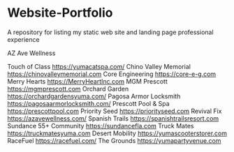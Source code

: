 # Website-Portfolio
A repository for listing my static web site and landing page professional experience


<a target="https://azavewellness.com/">AZ Ave Wellness</a>

Touch of Class	https://yumacatspa.com/
Chino Valley Memorial	https://chinovalleymemorial.com
Core Engineering	https://core-e-g.com
Merry Hearts	https://MerryHeartInc.com
MGM Prescott	https://mgmprescott.com
Orchard Garden	https://orchardgardensyuma.com/
Pagosa Armor Locksmith	https://pagosaarmorlocksmith.com/
Prescott Pool & Spa	https://prescottpool.com
Priority  Seed	https://priorityseed.com
Revival Fix	https://azavewellness.com/
Spanish Trails	https://spanishtrailsresort.com
Sundance 55+ Community	https://sundancefla.com
Truck Mates	https://truckmatesyuma.com
Desert Mobility	https://yumascooterstorer.com
RaceFuel	https://racefuel.com/
The Grounds	https://yumapartyvenue.com
